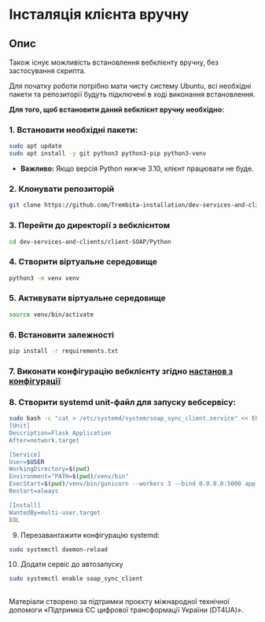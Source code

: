 # Інсталяція клієнта вручну

## Опис 
Також існує можливість встановлення вебклієнту вручну, без застосування скрипта.

Для початку роботи потрібно мати чисту систему Ubuntu, всі необхідні пакети та репозиторії будуть підключені в ході виконання встановлення.

**Для того, щоб встановити даний вебклієнт вручну необхідно:**

### 1. Встановити необхідні пакети:

```bash
sudo apt update
sudo apt install -y git python3 python3-pip python3-venv
```

- **Важливо:** Якщо версія Python нижче 3.10, клієнт працювати не буде.

### 2. Клонувати репозиторій

```bash
git clone https://github.com/Trembita-installation/dev-services-and-clients.git
```

### 3. Перейти до директорії з вебклієнтом

```bash
cd dev-services-and-clients/client-SOAP/Python
```

### 4. Створити віртуальне середовище
```bash
python3 -m venv venv
```

### 5. Активувати віртуальне середовище
```bash
source venv/bin/activate
```

### 6. Встановити залежності
```bash
pip install -r requirements.txt
```

### 7. Виконати конфігурацію вебклієнту згідно [настанов з конфігурації](./configuration.md)

### 8. Створити systemd unit-файл для запуску вебсервісу:

```bash
sudo bash -c "cat > /etc/systemd/system/soap_sync_client.service" << EOL
[Unit]
Description=Flask Application
After=network.target

[Service]
User=$USER
WorkingDirectory=$(pwd)
Environment="PATH=$(pwd)/venv/bin"
ExecStart=$(pwd)/venv/bin/gunicorn --workers 3 --bind 0.0.0.0:5000 app:app
Restart=always

[Install]
WantedBy=multi-user.target
EOL
```

9. Перезавантажити конфігурацію systemd:

```bash
sudo systemctl daemon-reload
```

10. Додати сервіс до автозапуску

```bash
sudo systemctl enable soap_sync_client
```

##
Матеріали створено за підтримки проєкту міжнародної технічної допомоги «Підтримка ЄС цифрової трансформації України (DT4UA)».
